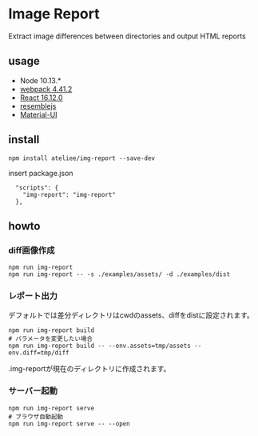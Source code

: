 # Image Report

Extract image differences between directories and output HTML reports

## usage
* Node 10.13.*
* [webpack 4.41.2](https://webpack.js.org/)
* [React 16.12.0](https://ja.reactjs.org/)
* [resemblejs](https://github.com/rsmbl/Resemble.js)
* [Material-UI](https://material-ui.com/)

## install
```
npm install ateliee/img-report --save-dev
```

insert package.json
```
  "scripts": {
    "img-report": "img-report"
  },
```
## howto

### diff画像作成
```
npm run img-report
npm run img-report -- -s ./examples/assets/ -d ./examples/dist
```

### レポート出力

デフォルトでは差分ディレクトリはcwdのassets、diffをdistに設定されます。
```
npm run img-report build 
# パラメータを変更したい場合
npm run img-report build -- --env.assets=tmp/assets --env.diff=tmp/diff
```

.img-reportが現在のディレクトリに作成されます。

### サーバー起動
```
npm run img-report serve
# ブラウザ自動起動
npm run img-report serve -- --open
```